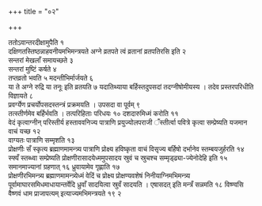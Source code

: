 +++
title = "०२"

+++
 

ततोऽवान्तरदीक्षामुपैति १  
दक्षिणतस्तिष्ठन्नाहवनीयमभिमन्त्रयते अग्ने
व्रतपते त्वं व्रतानां व्रतपतिरसि इति २  
सन्तरां मेखलाँ
समायच्छते ३  
सन्तरां मुष्टिं कर्षते ४  
तप्तव्रतो भवति ५
मदन्तीभिर्मार्जयते ६  
या ते अग्ने रुद्रि या तनूः इति व्रतयति ७
यदातिथ्याया बर्हिस्तदुपसदां तदग्नीषोमीयस्य । तदेव प्रस्तरपरिधीति
विज्ञायते ८  
प्रवर्ग्येण प्रचर्योपसदस्तन्त्रं प्रक्रमयति । उपसदा वा
पूर्वम् ९  
तत्स्तीर्णमेव बर्हिर्भवति । तत्परिहिताः परिधयः १०
दशदारुमिध्मं करोति ११  
वेदं कृत्वाग्नीन् परिस्तीर्य
हस्ताववनिज्य पात्राणि प्रयुज्योलपराजी ँस्तीर्त्वा पवित्रे
कृत्वा सम्प्रेष्यति यजमान वाचं यच्छ १२  
वाग्यतः पात्राणि सम्मृशति
१३  
प्रोक्षणीः सँ स्कृत्य ब्रह्माणमामन्त्र्य पात्राणि प्रोक्ष्य
हविष्कृता वाचं विसृज्य बर्हिषो दर्भानेव स्तम्बयजुर्हरति १४  
स्फ्यँ
स्तब्ध्वा सम्प्रेष्यति प्रोक्षणीरासादयेध्ममुपसादय स्रुवं च स्रुचश्च
सम्मृड्ढ्या-ज्येनोदेहि इति १५  
समानमाज्यानां ग्रहणात् १६
ध्रुवायामेव गृह्णाति १७  
प्रोक्षणीरभिमन्त्र्य
ब्रह्माणमामन्त्र्येध्मं वेदिं च प्रोक्ष्य प्रोक्षण्यवशेषं
निनीयाग्निमभिमन्त्र्य पूर्वामाघारसमिधमाधायान्तर्वेदि ध्रुवाँ
सादयित्वा स्रुवँ सादयति । एषासदत् इति मन्त्रँ सन्नमति १८
विष्ण्वसि वैष्णवं धाम प्राजापत्यम् इत्याज्यमभिमन्त्रयते १९
२
